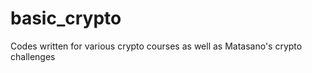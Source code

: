 basic_crypto
============

Codes written for various crypto courses as well as Matasano's crypto challenges  
